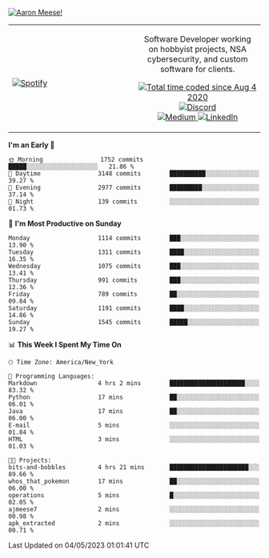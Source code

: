 [![Aaron Meese!](https://user-images.githubusercontent.com/17814535/88975338-a2aabf00-d27f-11ea-963f-8a19608716b4.png)](https://github.com/ajmeese7/readme-ascii "README ASCII")

<!-- Modified from project here: https://github.com/novatorem/novatorem -->
<table width="100%">
  <tr>
  <td width="50%">

&nbsp; <br> [![Spotify](https://ajmeese7.vercel.app/api/spotify)](https://open.spotify.com/user/ajmeese)

  </td>
  <td width="50%">
    <p align="center">
    Software Developer working on hobbyist projects, NSA cybersecurity, and custom software for clients.
    </p>
    <p align="center">
      <a href="https://wakatime.com/@f726891d-3b02-46cd-9b60-e8c59f9e2b14">
        <img src="https://wakatime.com/badge/user/f726891d-3b02-46cd-9b60-e8c59f9e2b14.svg" alt="Total time coded since Aug 4 2020" title="WakaTime" />
      </a>
      <a href="http://link.aaronmeese.com/discord">
        <img src="https://img.shields.io/badge/discord-ajmeese7%234835-369?style=flat-square&logo=discord&logoColor=white&color=purple" alt="Discord" title="Discord">
      </a>
      <br />
      <a href="https://link.aaronmeese.com/medium">
        <img src="https://img.shields.io/badge/medium-ajmeese7-1DB954?style=flat-square&logo=medium&logoColor=white" alt="Medium" title="Medium">
      </a>
      <a href="https://link.aaronmeese.com/linkedin">
        <img src="https://img.shields.io/badge/linkedIn-aaronmeese-1DB954?style=flat-square&logo=linkedin&logoColor=white&color=blue" alt="LinkedIn" title="LinkedIn">
      </a>
    </p>
  </td>

</table>

[//]: <> (The `&nbsp;` is to have Aphelion take up more space)

<!--START_SECTION:waka-->
**I'm an Early 🐤** 

```text
🌞 Morning                1752 commits        █████░░░░░░░░░░░░░░░░░░░░   21.86 % 
🌆 Daytime                3148 commits        ██████████░░░░░░░░░░░░░░░   39.27 % 
🌃 Evening                2977 commits        █████████░░░░░░░░░░░░░░░░   37.14 % 
🌙 Night                  139 commits         ░░░░░░░░░░░░░░░░░░░░░░░░░   01.73 % 
```
📅 **I'm Most Productive on Sunday** 

```text
Monday                   1114 commits        ███░░░░░░░░░░░░░░░░░░░░░░   13.90 % 
Tuesday                  1311 commits        ████░░░░░░░░░░░░░░░░░░░░░   16.35 % 
Wednesday                1075 commits        ███░░░░░░░░░░░░░░░░░░░░░░   13.41 % 
Thursday                 991 commits         ███░░░░░░░░░░░░░░░░░░░░░░   12.36 % 
Friday                   789 commits         ██░░░░░░░░░░░░░░░░░░░░░░░   09.84 % 
Saturday                 1191 commits        ████░░░░░░░░░░░░░░░░░░░░░   14.86 % 
Sunday                   1545 commits        █████░░░░░░░░░░░░░░░░░░░░   19.27 % 
```


📊 **This Week I Spent My Time On** 

```text
🕑︎ Time Zone: America/New_York

💬 Programming Languages: 
Markdown                 4 hrs 2 mins        █████████████████████░░░░   83.32 % 
Python                   17 mins             ██░░░░░░░░░░░░░░░░░░░░░░░   06.01 % 
Java                     17 mins             ██░░░░░░░░░░░░░░░░░░░░░░░   06.00 % 
E-mail                   5 mins              ░░░░░░░░░░░░░░░░░░░░░░░░░   01.84 % 
HTML                     3 mins              ░░░░░░░░░░░░░░░░░░░░░░░░░   01.03 % 

🐱‍💻 Projects: 
bits-and-bobbles         4 hrs 21 mins       ██████████████████████░░░   89.66 % 
whos_that_pokemon        17 mins             ██░░░░░░░░░░░░░░░░░░░░░░░   06.00 % 
operations               5 mins              █░░░░░░░░░░░░░░░░░░░░░░░░   02.05 % 
ajmeese7                 2 mins              ░░░░░░░░░░░░░░░░░░░░░░░░░   00.98 % 
apk_extracted            2 mins              ░░░░░░░░░░░░░░░░░░░░░░░░░   00.71 % 
```


 Last Updated on 04/05/2023 01:01:41 UTC
<!--END_SECTION:waka-->

